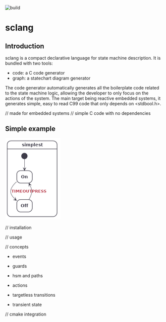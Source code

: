![build](https://github.com/alexis-boisserand/sclang/workflows/build/badge.svg)
# sclang

## Introduction
sclang is a compact declarative language for state machine description. It is bundled with two tools:
* code: a C code generator
* graph: a statechart diagram generator

The code generator automatically generates all the boilerplate code related to the state machine logic,
allowing the developer to only focus on the actions of the system.
The main target being reactive embedded systems, it generates simple, easy to read C99 code that only depends on <stdbool.h>.


// made for embedded systems
// simple C code with no dependencies

## Simple example
![simple example](doc/simplest.png)

// installation

// usage

// concepts

- events

- guards

- hsm and paths

- actions

- targetless transitions

- transient state

// cmake integration